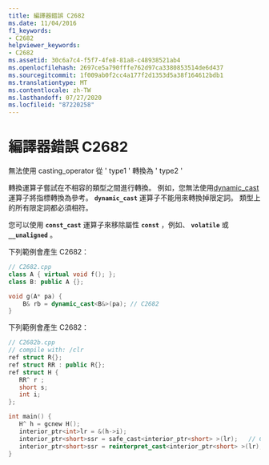 ```yaml
---
title: 編譯器錯誤 C2682
ms.date: 11/04/2016
f1_keywords:
- C2682
helpviewer_keywords:
- C2682
ms.assetid: 30c6a7c4-f5f7-4fe8-81a8-c48938521ab4
ms.openlocfilehash: 2697ce5a790fffe762d97ca3380853514de6d437
ms.sourcegitcommit: 1f009ab0f2cc4a177f2d1353d5a38f164612bdb1
ms.translationtype: MT
ms.contentlocale: zh-TW
ms.lasthandoff: 07/27/2020
ms.locfileid: "87220258"
---
```

# <a name="compiler-error-c2682"></a>編譯器錯誤 C2682

無法使用 casting_operator 從 ' type1 ' 轉換為 ' type2 '

轉換運算子嘗試在不相容的類型之間進行轉換。 例如，您無法使用[dynamic_cast](../../cpp/dynamic-cast-operator.md)運算子將指標轉換為參考。 **`dynamic_cast`** 運算子不能用來轉換掉限定詞。 類型上的所有限定詞都必須相符。

您可以使用 **`const_cast`** 運算子來移除屬性 **`const`** ，例如、 **`volatile`** 或 **`__unaligned`** 。

下列範例會產生 C2682：

```cpp
// C2682.cpp
class A { virtual void f(); };
class B: public A {};

void g(A* pa) {
    B& rb = dynamic_cast<B&>(pa); // C2682
}
```

下列範例會產生 C2682：

```cpp
// C2682b.cpp
// compile with: /clr
ref struct R{};
ref struct RR : public R{};
ref struct H {
   RR^ r ;
   short s;
   int i;
};

int main() {
   H^ h = gcnew H();
   interior_ptr<int>lr = &(h->i);
   interior_ptr<short>ssr = safe_cast<interior_ptr<short> >(lr);   // C2682
   interior_ptr<short>ssr = reinterpret_cast<interior_ptr<short> >(lr);   // OK
}
```
